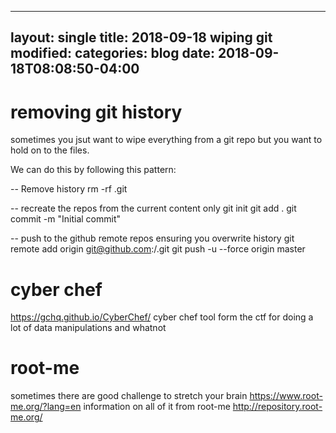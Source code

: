 
---
layout: single
title: 2018-09-18 wiping git
modified:
categories: blog
date: 2018-09-18T08:08:50-04:00
---

# removing git history
sometimes you jsut want to wipe everything from a git repo but you want to hold on to the files.

We can do this by following this pattern:

-- Remove history 
rm -rf .git

-- recreate the repos from the current content only
git init
git add .
git commit -m "Initial commit"

-- push to the github remote repos ensuring you overwrite history
git remote add origin git@github.com:<YOUR ACCOUNT>/<YOUR REPOS>.git
git push -u --force origin master

# cyber chef
https://gchq.github.io/CyberChef/ 
cyber chef tool form the ctf for doing a lot of data manipulations and whatnot

# root-me
sometimes there are good challenge to stretch your brain
https://www.root-me.org/?lang=en
information on all of it from root-me
http://repository.root-me.org/